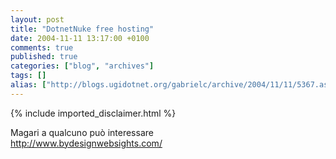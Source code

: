 ```yaml
---
layout: post
title: "DotnetNuke free hosting"
date: 2004-11-11 13:17:00 +0100
comments: true
published: true
categories: ["blog", "archives"]
tags: []
alias: ["http://blogs.ugidotnet.org/gabrielc/archive/2004/11/11/5367.aspx"]
---
```

<!-- more -->
{% include imported_disclaimer.html %}
<div align="left" xmlns="http://www.w3.org/1999/xhtml">Magari a qualcuno può interessare</div>
<div align="left" xmlns="http://www.w3.org/1999/xhtml"><a href="http://www.bydesignwebsights.com/">http://www.bydesignwebsights.com/</a></div>
